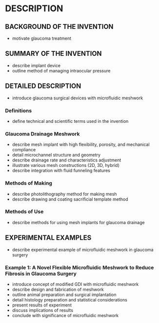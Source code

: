 # DESCRIPTION

## BACKGROUND OF THE INVENTION

- motivate glaucoma treatment

## SUMMARY OF THE INVENTION

- describe implant device
- outline method of managing intraocular pressure

## DETAILED DESCRIPTION

- introduce glaucoma surgical devices with microfluidic meshwork

### Definitions

- define technical and scientific terms used in the invention

### Glaucoma Drainage Meshwork

- describe mesh implant with high flexibility, porosity, and mechanical compliance
- detail microchannel structure and geometry
- describe drainage rate and characteristics adjustment
- illustrate various mesh constructions (2D, 3D, hybrid)
- describe integration with fluid funneling features

### Methods of Making

- describe photolithography method for making mesh
- describe drawing and coating sacrificial template method

### Methods of Use

- describe methods for using mesh implants for glaucoma drainage

## EXPERIMENTAL EXAMPLES

- describe experimental example of microfluidic meshwork in glaucoma surgery

### Example 1: A Novel Flexible Microfluidic Meshwork to Reduce Fibrosis in Glaucoma Surgery

- introduce concept of modified GDI with microfluidic meshwork
- describe design and fabrication of meshwork
- outline animal preparation and surgical implantation
- detail histology preparation and statistical considerations
- present results of experiment
- discuss implications of results
- conclude with significance of microfluidic meshwork


